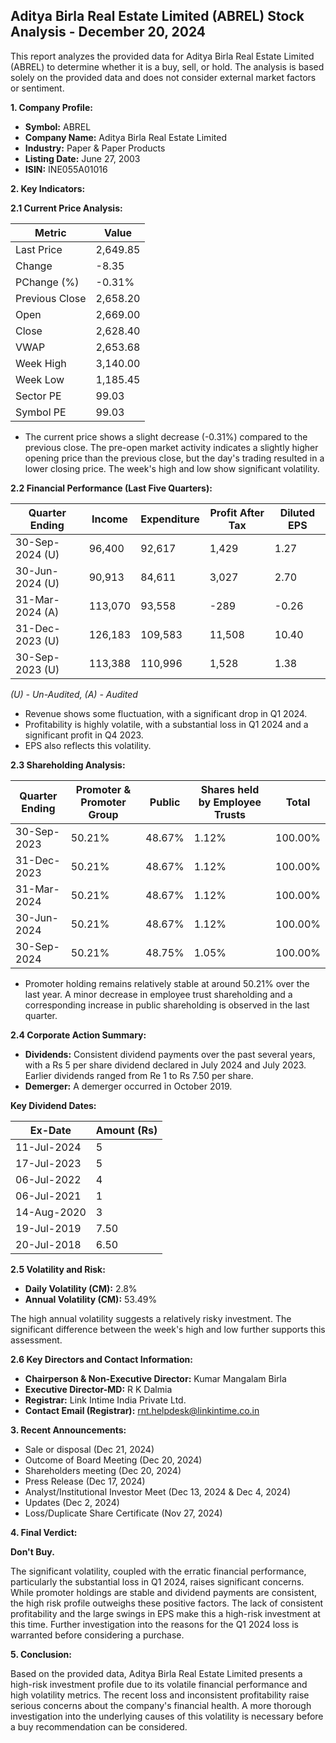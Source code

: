 ## Aditya Birla Real Estate Limited (ABREL) Stock Analysis - December 20, 2024

This report analyzes the provided data for Aditya Birla Real Estate Limited (ABREL) to determine whether it is a buy, sell, or hold.  The analysis is based solely on the provided data and does not consider external market factors or sentiment.

**1. Company Profile:**

* **Symbol:** ABREL
* **Company Name:** Aditya Birla Real Estate Limited
* **Industry:** Paper & Paper Products
* **Listing Date:** June 27, 2003
* **ISIN:** INE055A01016


**2. Key Indicators:**

**2.1 Current Price Analysis:**

| Metric             | Value      |
|----------------------|-------------|
| Last Price          | 2,649.85    |
| Change              | -8.35       |
| PChange (%)         | -0.31%      |
| Previous Close      | 2,658.20    |
| Open                | 2,669.00    |
| Close               | 2,628.40    |
| VWAP                | 2,653.68    |
| Week High           | 3,140.00    |
| Week Low            | 1,185.45    |
| Sector PE           | 99.03       |
| Symbol PE           | 99.03       |


* The current price shows a slight decrease (-0.31%) compared to the previous close.  The pre-open market activity indicates a slightly higher opening price than the previous close, but the day's trading resulted in a lower closing price. The week's high and low show significant volatility.

**2.2 Financial Performance (Last Five Quarters):**

| Quarter Ending     | Income      | Expenditure | Profit After Tax | Diluted EPS |
|----------------------|-------------|-------------|-----------------|-------------|
| 30-Sep-2024 (U)    | 96,400      | 92,617      | 1,429           | 1.27        |
| 30-Jun-2024 (U)    | 90,913      | 84,611      | 3,027           | 2.70        |
| 31-Mar-2024 (A)    | 113,070     | 93,558      | -289            | -0.26       |
| 31-Dec-2023 (U)    | 126,183     | 109,583     | 11,508          | 10.40       |
| 30-Sep-2023 (U)    | 113,388     | 110,996     | 1,528           | 1.38        |

*(U) - Un-Audited, (A) - Audited*

* Revenue shows some fluctuation, with a significant drop in Q1 2024.
* Profitability is highly volatile, with a substantial loss in Q1 2024 and a significant profit in Q4 2023.
* EPS also reflects this volatility.


**2.3 Shareholding Analysis:**

| Quarter Ending     | Promoter & Promoter Group | Public | Shares held by Employee Trusts | Total |
|----------------------|---------------------------|--------|-------------------------------|-------|
| 30-Sep-2023         | 50.21%                     | 48.67% | 1.12%                         | 100.00%|
| 31-Dec-2023         | 50.21%                     | 48.67% | 1.12%                         | 100.00%|
| 31-Mar-2024         | 50.21%                     | 48.67% | 1.12%                         | 100.00%|
| 30-Jun-2024         | 50.21%                     | 48.67% | 1.12%                         | 100.00%|
| 30-Sep-2024         | 50.21%                     | 48.75% | 1.05%                         | 100.00%|

* Promoter holding remains relatively stable at around 50.21% over the last year.  A minor decrease in employee trust shareholding and a corresponding increase in public shareholding is observed in the last quarter.


**2.4 Corporate Action Summary:**

* **Dividends:**  Consistent dividend payments over the past several years, with a Rs 5 per share dividend declared in July 2024 and July 2023.  Earlier dividends ranged from Re 1 to Rs 7.50 per share.
* **Demerger:** A demerger occurred in October 2019.

**Key Dividend Dates:**

| Ex-Date    | Amount (Rs) |
|------------|-------------|
| 11-Jul-2024 | 5           |
| 17-Jul-2023 | 5           |
| 06-Jul-2022 | 4           |
| 06-Jul-2021 | 1           |
| 14-Aug-2020 | 3           |
| 19-Jul-2019 | 7.50        |
| 20-Jul-2018 | 6.50        |


**2.5 Volatility and Risk:**

* **Daily Volatility (CM):** 2.8%
* **Annual Volatility (CM):** 53.49%

The high annual volatility suggests a relatively risky investment.  The significant difference between the week's high and low further supports this assessment.


**2.6 Key Directors and Contact Information:**

* **Chairperson & Non-Executive Director:** Kumar Mangalam Birla
* **Executive Director-MD:** R K Dalmia
* **Registrar:** Link Intime India Private Ltd.
* **Contact Email (Registrar):** rnt.helpdesk@linkintime.co.in


**3. Recent Announcements:**

* Sale or disposal (Dec 21, 2024)
* Outcome of Board Meeting (Dec 20, 2024)
* Shareholders meeting (Dec 20, 2024)
* Press Release (Dec 17, 2024)
* Analyst/Institutional Investor Meet (Dec 13, 2024 & Dec 4, 2024)
* Updates (Dec 2, 2024)
* Loss/Duplicate Share Certificate (Nov 27, 2024)


**4. Final Verdict:**

**Don't Buy.**

The significant volatility, coupled with the erratic financial performance, particularly the substantial loss in Q1 2024, raises significant concerns. While promoter holdings are stable and dividend payments are consistent, the high risk profile outweighs these positive factors.  The lack of consistent profitability and the large swings in EPS make this a high-risk investment at this time.  Further investigation into the reasons for the Q1 2024 loss is warranted before considering a purchase.


**5. Conclusion:**

Based on the provided data, Aditya Birla Real Estate Limited presents a high-risk investment profile due to its volatile financial performance and high volatility metrics.  The recent loss and inconsistent profitability raise serious concerns about the company's financial health.  A more thorough investigation into the underlying causes of this volatility is necessary before a buy recommendation can be considered.
